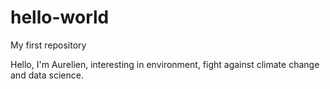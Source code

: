 # hello-world
My first repository


Hello, I'm Aurelien, interesting in environment, fight against climate change and data science.
